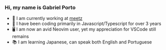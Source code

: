 ### Hi, my name is Gabriel Porto

- 🔭 I am currently working at [meetz](https://www.meetz.com.br)
- 💼 I have been coding primarily in Javascript/Typescript for over 3 years
- 🖥️ I am now an avid Neovim user, yet my appreciation for VSCode still remains
- 📚 I am learning Japanese, can speak both English and Portuguese
